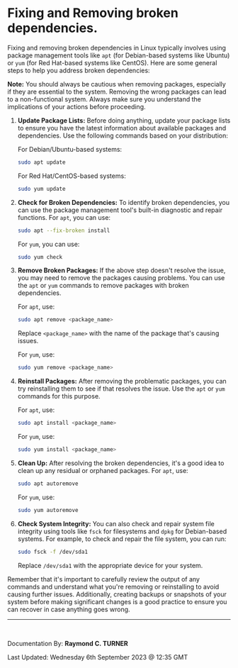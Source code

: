 # Fixing and Removing broken dependencies.
Fixing and removing broken dependencies in Linux typically involves using package management tools like `apt` (for Debian-based systems like Ubuntu) or `yum` (for Red Hat-based systems like CentOS). Here are some general steps to help you address broken dependencies:

**Note:** You should always be cautious when removing packages, especially if they are essential to the system. Removing the wrong packages can lead to a non-functional system. Always make sure you understand the implications of your actions before proceeding.

1. **Update Package Lists:** Before doing anything, update your package lists to ensure you have the latest information about available packages and dependencies. Use the following commands based on your distribution:

   For Debian/Ubuntu-based systems:
   ```bash
   sudo apt update
   ```

   For Red Hat/CentOS-based systems:
   ```bash
   sudo yum update
   ```

2. **Check for Broken Dependencies:** To identify broken dependencies, you can use the package management tool's built-in diagnostic and repair functions. For `apt`, you can use:

   ```bash
   sudo apt --fix-broken install
   ```

   For `yum`, you can use:

   ```bash
   sudo yum check
   ```

3. **Remove Broken Packages:** If the above step doesn't resolve the issue, you may need to remove the packages causing problems. You can use the `apt` or `yum` commands to remove packages with broken dependencies.

   For `apt`, use:

   ```bash
   sudo apt remove <package_name>
   ```

   Replace `<package_name>` with the name of the package that's causing issues.

   For `yum`, use:

   ```bash
   sudo yum remove <package_name>
   ```

4. **Reinstall Packages:** After removing the problematic packages, you can try reinstalling them to see if that resolves the issue. Use the `apt` or `yum` commands for this purpose.

   For `apt`, use:

   ```bash
   sudo apt install <package_name>
   ```

   For `yum`, use:

   ```bash
   sudo yum install <package_name>
   ```

5. **Clean Up:** After resolving the broken dependencies, it's a good idea to clean up any residual or orphaned packages. For `apt`, use:

   ```bash
   sudo apt autoremove
   ```

   For `yum`, use:

   ```bash
   sudo yum autoremove
   ```

6. **Check System Integrity:** You can also check and repair system file integrity using tools like `fsck` for filesystems and `dpkg` for Debian-based systems. For example, to check and repair the file system, you can run:

   ```bash
   sudo fsck -f /dev/sda1
   ```

   Replace `/dev/sda1` with the appropriate device for your system.

Remember that it's important to carefully review the output of any commands and understand what you're removing or reinstalling to avoid causing further issues. Additionally, creating backups or snapshots of your system before making significant changes is a good practice to ensure you can recover in case anything goes wrong.


---

</br>

Documentation By: **Raymond C. TURNER**

Last Updated: Wednesday 6th September 2023 @ 12:35 GMT